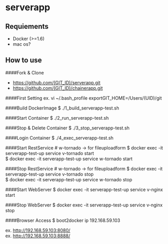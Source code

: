 serverapp
=====================
## Requiements

- Docker (>=1.6)
- mac os?

## How to use

####Fork & Clone
- https://github.com/(GIT_ID)/serverapp.git
- https://github.com/(GIT_ID)/chainerapp.git

####First Setting
ex.
vi ~/.bash_profile
exportGIT_HOME=/Users/(UID)/git

####Build DockerImage
  $ ./1_build_serverapp-test.sh

####Start Container
  $ ./2_run_serverapp-test.sh

####Stop & Delete Container
  $ ./3_stop_serverapp-test.sh

####Login Container
  $ ./4_exec_serverapp-test.sh

####Start RestService # w-tornado -> for fileuploadform
  $ docker exec -it serverapp-test-up service v-tornado start  
  $ docker exec -it serverapp-test-up service w-tornado start

####Stop RestService # w-tornado -> for fileuploadform
  $ docker exec -it serverapp-test-up service v-tornado stop  
  $ docker exec -it serverapp-test-up service w-tornado stop

####Start WebServer
  $ docker exec -it serverapp-test-up service v-nginx start

####Stop WebServer
  $ docker exec -it serverapp-test-up service v-nginx stop

####Browser Access
  $ boot2docker ip
  192.168.59.103

ex. http://192.168.59.103:8080/  
ex. http://192.168.59.103:8888/
